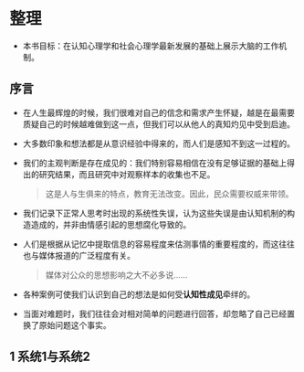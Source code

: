 # 整理

- 本书目标：在认知心理学和社会心理学最新发展的基础上展示大脑的工作机制。

## 序言

- 在人生最辉煌的时候，我们很难对自己的信念和需求产生怀疑，越是在最需要质疑自己的时候越难做到这一点，但我们可以从他人的真知灼见中受到启迪。

- 大多数印象和想法都是从意识经验中得来的，而人们是感知不到这一过程的。

- 我们的主观判断是存在成见的：我们特别容易相信在没有足够证据的基础上得出的研究结果，而且研究中对观察样本的收集也不足。

  > 这是人与生俱来的特点，教育无法改变。因此，民众需要权威来带领。

- 我们记录下正常人思考时出现的系统性失误，认为这些失误是由认知机制的构造造成的，并非由情感引起的思想腐化导致的。

- 人们是根据从记忆中提取信息的容易程度来估测事情的重要程度的，而这往往也与媒体报道的广泛程度有关。

  > 媒体对公众的思想影响之大不必多说……

- 各种案例可使我们认识到自己的想法是如何受**认知性成见**牵绊的。

- 当面对难题时，我们往往会对相对简单的问题进行回答，却忽略了自己已经置换了原始问题这个事实。

## 1 系统1与系统2

